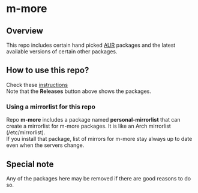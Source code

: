 # m-more

## Overview
This repo includes certain hand picked [AUR](https://aur.archlinux.org/packages) packages
and the latest available versions of certain other packages.

## How to use this repo?
Check these [instructions](../../../antergos-common-repo-info/blob/master/README.md)<br>
Note that the <b>Releases</b> button above shows the packages.

### Using a mirrorlist for this repo
Repo **m-more** includes a package named **personal-mirrorlist** that can create a mirrorlist for m-more packages.
It is like an Arch mirrorlist (/etc/mirrorlist).<br>
If you install that package, list of mirrors for m-more stay always up to date even when the servers change.

## Special note
Any of the packages here may be removed if there are good reasons to do so.
